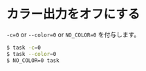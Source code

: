 # カラー出力をオフにする

```-c=0``` or ```--color=0``` or ```NO_COLOR=0``` を付与します。

```sh
$ task -c=0
$ task --color=0
$ NO_COLOR=0 task
```

